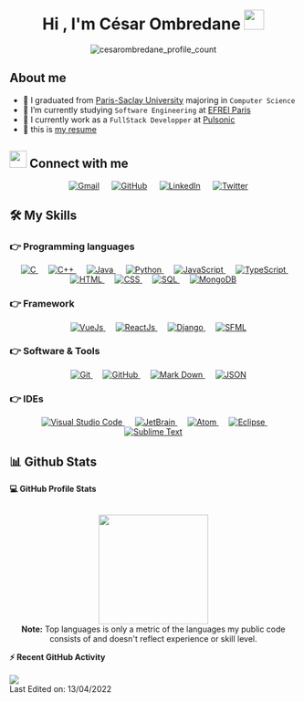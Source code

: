 <h1 align="center">Hi , I'm César Ombredane <img src="https://media.giphy.com/media/hvRJCLFzcasrR4ia7z/giphy.gif" width="35"></h1>

<p align="center">
	<img src="https://komarev.com/ghpvc/?username=cesarombredane" alt="cesarombredane_profile_count" />
</p>

## About me
- :school: I graduated from [Paris-Saclay University](https://www.universite-paris-saclay.fr/) majoring in `Computer Science`
- :school: I’m currently studying `Software Engineering` at [EFREI Paris](https://www.efrei.fr/)
- :office: I currently work as a `FullStack Developper` at [Pulsonic](https://www.pulsonic.com/fr/accueil/)
- :page_facing_up: this is [my resume](https://drive.google.com/file/d/161xmXyprO43OORGwssL3j-9uUYPNPZW8/view?usp=sharing)

## <img src="https://media.giphy.com/media/iY8CRBdQXODJSCERIr/giphy.gif" width="30px"> Connect with me
<p align="center">
  &emsp; 
	<a href="mailto:combredane@gmail.com"><img img src="https://img.shields.io/badge/gmail-%23EA4335.svg?style=flat&logo=gmail&logoColor=white" alt="Gmail"/></a>
	&emsp; 
  <a href="https://github.com/cesarombredane"><img src="https://img.shields.io/badge/github-%23181717.svg?style=flat&logo=github&logoColor=white" alt="GitHub"/></a>
	&emsp; 
  <a href="https://www.linkedin.com/in/c%C3%A9sar-ombredane-b73bbb1b0/"><img src="https://img.shields.io/badge/linkedin-%230A66C2.svg?style=flat&logo=linkedin&logoColor=white" alt="LinkedIn"/></a>
  &emsp; 
  <a href="https://twitter.com/16ar_o"><img src="https://img.shields.io/badge/twitter-%aa?style=flat&logo=twitter&logoColor=white&color=1DA1F2" alt="Twitter"/></a>
</p>

## 🛠️ My Skills

### 👉 Programming languages

<p align="center"> 
  &emsp; 
  <a href="https://www.cprogramming.com/" target="_blank"> 
    <img alt="C" src="https://img.shields.io/badge/C-%232370ED.svg?style=flat&logo=c&logoColor=white">
  </a> 
  &emsp;
  <a href="https://www.w3schools.com/cpp/" target="_blank"> 
    <img alt="C++" src="https://img.shields.io/badge/C++-%2300599C.svg?style=flat&logo=c%2B%2B&logoColor=white">
  </a> 
  &emsp;
  <a href="https://www.java.com" target="_blank"> 
    <img alt="Java" src="https://img.shields.io/badge/Java-%23007396.svg?style=flat&logo=java&logoColor=white">
  </a>
  &emsp;
   <a href="https://www.python.org" target="_blank">
    <img alt="Python" src="https://img.shields.io/badge/Python-%2314354C.svg?style=flat&logo=python&logoColor=white">
  </a>
  &emsp;
  <a href="https://developer.mozilla.org/en-US/docs/Web/JavaScript" target="_blank"> 
    <img alt="JavaScript" src="https://img.shields.io/badge/JavaScript-%23F7DF1E.svg?style=flat&logo=javascript&logoColor=black">
  </a>
  &emsp;
  <a href="https://www.typescriptlang.org/" target="_blank"> 
    <img alt="TypeScript" src="https://img.shields.io/badge/TypeScript-%23F7DF1E.svg?style=flat&logo=typescript&logoColor=black&color=blue">
  </a>
  &emsp; 
  <a href="https://www.w3.org/html/" target="_blank"> 
   <img alt="HTML" src="https://img.shields.io/badge/HTML5-%23E34F26.svg?style=flat&logo=html5&logoColor=white">
  </a>   
  &emsp;
  <a href="https://www.w3schools.com/css/" target="_blank">
    <img alt="CSS" src="https://img.shields.io/badge/CSS-%231572B6.svg?style=flat&logo=css3&logoColor=white">
  </a>
  &emsp;
  <a href="https://sql.sh/" target="_blank">
    <img alt="SQL" src="https://img.shields.io/badge/SQL-%231572B6.svg?style=flat&logo=sql&logoColor=black&color=white">
  </a>
  &emsp;
  <a href="https://www.mongodb.com" target="_blank">
    <img alt="MongoDB" src="https://img.shields.io/badge/MongoDB-%231572B6.svg?style=flat&logo=mongodb&logoColor=589636&color=white">
  </a>
</p>

### 👉 Framework
<p align="center">
  &emsp;
  <a href="https://vuejs.org/" target="_blank">
    <img alt="VueJs" src="https://img.shields.io/badge/VueJs-%23181717.svg?style=flat&logo=vue.js&logoColor=#4FC08D">
  </a>
  &emsp;
  <a href="https://fr.reactjs.org/" target="_blank">
    <img alt="ReactJs" src="https://img.shields.io/badge/ReactJs-%23181717.svg?style=flat&logo=react&logoColor=61DAFB">
  </a>
  &emsp;
  <a href="https://www.djangoproject.com/" target="_blank">
    <img alt="Django" src="https://img.shields.io/badge/Django-%231572B6.svg?style=flat&logo=django&logoColor=white&color=092E20">
  </a>
  &emsp;
  <a href="https://www.sfml-dev.org/index-fr.php" target="_blank">
    <img alt="SFML" src="https://img.shields.io/badge/SFML-%231572B6.svg?style=flat&logo=sfml&logoColor=8CC445&color=white">
  </a>
</p>

 ### 👉 Software & Tools
 
<p align="center">
  &emsp;
  <a href="https://git-scm.com/" target="_blank">
    <img alt="Git" src="https://img.shields.io/badge/Git-%23F05033.svg?style=flat&logo=git&logoColor=white">
  </a>
  &emsp;
  <a href="https://github.com/" target="_blank">
    <img alt="GitHub" src="https://img.shields.io/badge/github-%23181717.svg?style=flat&logo=github&logoColor=white">
  </a>
  &emsp;
  <a href="https://fr.wikipedia.org/wiki/Markdown" target="_blank">
    <img alt="Mark Down" src="https://img.shields.io/badge/Markdown-000000?style=flat&logo=markdown&logoColor=white">
  </a>
  &emsp;
  <a href="https://developer.mozilla.org/fr/docs/Learn/JavaScript/Objects/JSON" target="_blank">
    <img alt="JSON" img src="https://img.shields.io/badge/json-%23000000.svg?style=flat&logo=json&logoColor=white">
  </a>
</p>

 ### 👉 IDEs
 
<p align="center">
  &emsp;
  <a href="https://code.visualstudio.com/" target="_blank">
    <img alt="Visual Studio Code" src="https://img.shields.io/badge/Visual%20Studio%20Code-0078d7.svg?style=flat&logo=visual-studio-code&logoColor=white">
  </a>
  &emsp;
  <a href="https://www.jetbrains.com/" target="_blank">
    <img alt="JetBrain" src="https://img.shields.io/badge/jetbrains-%23000000.svg?style=flat&logo=jetbrains&logoColor=white" />
  </a>
  &emsp;
  <a href="https://atom.io/" target="_blank">
    <img alt="Atom" src="https://img.shields.io/badge/atom-%2366595C.svg?&style=flat&logo=atom&logoColor=white" />
  </a>
  &emsp;
  <a href="https://www.eclipse.org/ide/" target="_blank">
    <img alt="Eclipse" src="https://img.shields.io/badge/Eclipse%20IDE-%232C2255.svg?&style=flat&logo=eclipse%20ide&logoColor=white" />
  </a>
  &emsp;
  <a href="https://www.sublimetext.com/" target="_blank">
    <img alt="Sublime Text" src="https://img.shields.io/badge/Sublime Text-%232C2255.svg?&style=flat&logo=sublimetext&logoColor=orange&color=grey" />
  </a>
</p>


## 📊 Github Stats

  <summary><b>💻 GitHub Profile Stats</b></summary>
  <br/>
  <p align="center">
	  <img src="https://github-readme-stats.vercel.app/api/top-langs?username=cesarombredane&show_icons=true&layout=compact&theme=algolia" height="192px"/>
    <br/>
    <b>Note:</b> Top languages is only a metric of the languages my public code consists of and doesn't reflect experience or skill level.
  </p>

  <summary><b>⚡ Recent GitHub Activity</b></summary>
  <br/>
  <a href="https://github.com/cesarombredane"><img src="https://activity-graph.herokuapp.com/graph?username=cesarombredane&theme=react-dark" /></a>

<br/>
Last Edited on: 13/04/2022
